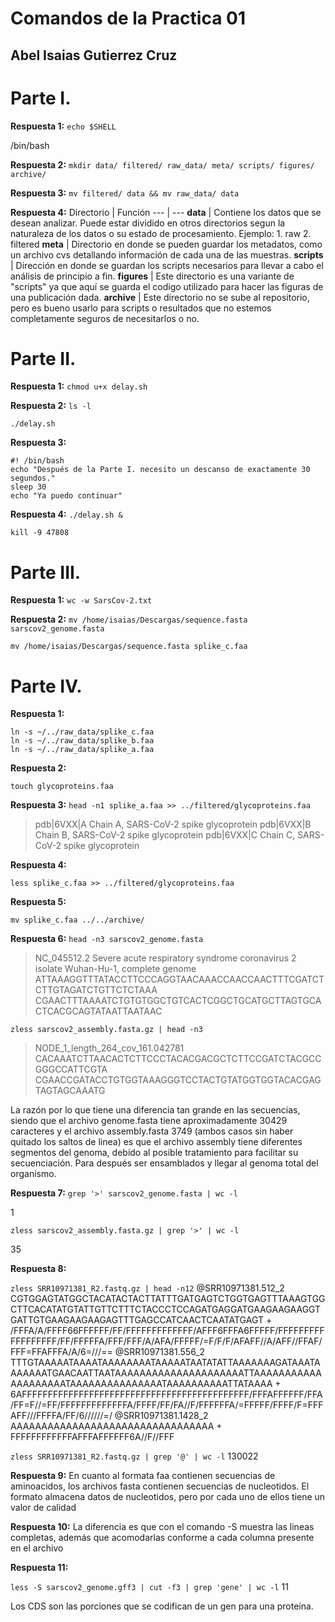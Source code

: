 # Comandos de la Practica 01
## Abel Isaias Gutierrez Cruz 

# Parte I. 

**Respuesta 1:**
```echo $SHELL```

/bin/bash

**Respuesta 2:**
```mkdir data/ filtered/ raw_data/ meta/ scripts/ figures/ archive/```

**Respuesta 3:**
```mv filtered/ data && mv raw_data/ data```

**Respuesta 4:**
Directorio | Función 
--- | ---
**data** | Contiene los datos que se desean analizar. Puede estar dividido en otros directorios segun la naturaleza de los datos o su estado de procesamiento. Ejemplo:  1. raw  2. filtered 
**meta** | Directorio en donde se pueden guardar los metadatos, como un archivo cvs detallando información de cada una de las muestras. 
**scripts** | Dirección en donde se guardan los scripts necesarios para llevar a cabo el análisis de principio a fin. 
**figures** | Este directorio es una variante de "scripts" ya que aquí se guarda el codigo utilizado para hacer las figuras de una publicación dada. 
**archive** | Este directorio no se sube al repositorio, pero es bueno usarlo para scripts o resultados que no estemos completamente seguros de necesitarlos o no.

# Parte II. 

**Respuesta 1:**
```chmod u+x delay.sh```

**Respuesta 2:**
```ls -l```

```./delay.sh```

**Respuesta 3:**
```
#! /bin/bash
echo "Después de la Parte I. necesito un descanso de exactamente 30 segundos."
sleep 30
echo "Ya puedo continuar"
```

**Respuesta 4:**
```./delay.sh &```

```kill -9 47808```

# Parte III. 

**Respuesta 1:**
```wc -w SarsCov-2.txt```

**Respuesta 2:**
```mv /home/isaias/Descargas/sequence.fasta sarscov2_genome.fasta```

```mv /home/isaias/Descargas/sequence.fasta splike_c.faa```

# Parte IV. 

**Respuesta 1:**
```
ln -s ~/../raw_data/splike_c.faa
ln -s ~/../raw_data/splike_b.faa
ln -s ~/../raw_data/splike_a.faa
```

**Respuesta 2:**

```touch glycoproteins.faa```

**Respuesta 3:**
```head -n1 splike_a.faa >> ../filtered/glycoproteins.faa```
>pdb|6VXX|A Chain A, SARS-CoV-2 spike glycoprotein
>pdb|6VXX|B Chain B, SARS-CoV-2 spike glycoprotein
>pdb|6VXX|C Chain C, SARS-CoV-2 spike glycoprotein

**Respuesta 4:**

```less splike_c.faa >> ../filtered/glycoproteins.faa```

**Respuesta 5:**

```mv splike_c.faa ../../archive/```

**Respuesta 6:**
```head -n3 sarscov2_genome.fasta```

>NC_045512.2 Severe acute respiratory syndrome coronavirus 2 isolate Wuhan-Hu-1, complete genome
ATTAAAGGTTTATACCTTCCCAGGTAACAAACCAACCAACTTTCGATCTCTTGTAGATCTGTTCTCTAAA
CGAACTTTAAAATCTGTGTGGCTGTCACTCGGCTGCATGCTTAGTGCACTCACGCAGTATAATTAATAAC

```zless sarscov2_assembly.fasta.gz | head -n3```

>NODE_1_length_264_cov_161.042781
CACAAATCTTAACACTCTTCCCTACACGACGCTCTTCCGATCTACGCCGGGCCATTCGTA
CGAACCGATACCTGTGGTAAAGGGTCCTACTGTATGGTGGTACACGAGTAGTAGCAAATG


La razón por lo que tiene una diferencia tan grande en las secuencias, siendo que el archivo genome.fasta tiene aproximadamente 30429 caracteres y el archivo assembly.fasta 3749 (ambos casos sin haber quitado los saltos de linea) es que el archivo assembly tiene diferentes segmentos del genoma, debido al posible tratamiento para facilitar su secuenciación. Para después ser ensamblados y llegar al genoma total del organismo. 


**Respuesta 7:**
```grep '>' sarscov2_genome.fasta | wc -l```

1 

```zless sarscov2_assembly.fasta.gz | grep '>' | wc -l```

35

**Respuesta 8:**

```zless SRR10971381_R2.fastq.gz | head -n12```
@SRR10971381.512_2
CGTGGAGTATGGCTACATACTACTTATTTGATGAGTCTGGTGAGTTTAAAGTGGCTTCACATATGTATTGTTCTTTCTACCCTCCAGATGAGGATGAAGAAGAAGGTGATTGTGAAGAAGAAGAGTTTGAGCCATCAACTCAATATGAGT
+
/FFFA/A/FFFF66FFFFFF/FF/FFFFFFFFFFFFF/AFFF6FFFA6FFFFF/FFFFFFFFFFFFFFFFFF/FF/FFFFFA/FFF/FFF/A/AFA/FFFFF/=F/F/F/AFAFF//A/AFF//FFAF/FFF=FFAFFFA/A/6=///==
@SRR10971381.556_2
TTTGTAAAAATAAAATAAAAAAAATAAAAATAATATATTAAAAAAAGATAAATAAAAAAATGAACAATTAATAAAAAAAAAAAAAAAAAAAAATTAAAAAAAAAAAAAAAAAAAATAAAAAAAAAAAAAAATAAAAAAAAAATTATAAAA
+
6AFFFFFFFFFFFFFFFFFFFFFFFFFFFFFFFFFFFFFFFFFFFF/FFFAFFFFFF/FFA/FF=F//=FF/FFFFFFFFFFFFFA/FFFF/FF/FA//F/FFFFFFA/=FFFFF/FFFF/F=FFFAFF///FFFFA/FF/6//////=/
@SRR10971381.1428_2
AAAAAAAAAAAAAAAAAAAAAAAAAAAAAAAAA
+
FFFFFFFFFFFFAFFFAFFFFFF6A//F//FFF

```zless SRR10971381_R2.fastq.gz | grep '@' | wc -l```
130022

**Respuesta 9:**
En cuanto al formata faa contienen secuencias de aminoacidos, los archivos fasta contienen secuencias de nucleotidos. El formato almacena datos de nucleotidos, pero por cada uno de ellos tiene un valor de calidad

**Respuesta 10:**
La diferencia es que con el comando -S muestra las lineas completas, además que acomodarlas conforme a cada columna presente en el archivo 

**Respuesta 11:**

```less -S sarscov2_genome.gff3 | cut -f3 | grep 'gene' | wc -l```
11

Los CDS son las porciones que se codifican de un gen para una proteína. 

